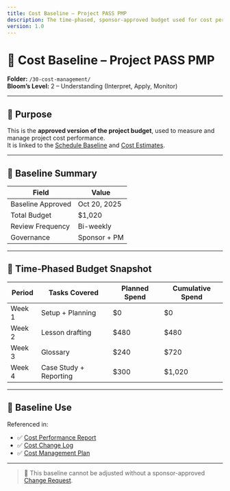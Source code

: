 ```yaml
---
title: Cost Baseline – Project PASS PMP
description: The time-phased, sponsor-approved budget used for cost performance tracking.
version: 1.0
---
```


# 🧱 Cost Baseline – Project PASS PMP  
**Folder:** `/30-cost-management/`  
**Bloom’s Level:** 2 – Understanding (Interpret, Apply, Monitor)

---

## 📎 Purpose

This is the **approved version of the project budget**, used to measure and manage project cost performance.  
It is linked to the [Schedule Baseline](../20-schedule-management/04-schedule-baseline.md) and [Cost Estimates](./Cost-Estimates.md).

---

## 🧾 Baseline Summary

| Field | Value |
|-------|-------|
| Baseline Approved | Oct 20, 2025 |
| Total Budget | $1,020 |
| Review Frequency | Bi-weekly |
| Governance | Sponsor + PM |

---

## 📅 Time-Phased Budget Snapshot

| Period | Tasks Covered | Planned Spend | Cumulative Spend |
|--------|---------------|---------------|------------------|
| Week 1 | Setup + Planning | $0 | $0 |
| Week 2 | Lesson drafting | $480 | $480 |
| Week 3 | Glossary | $240 | $720 |
| Week 4 | Case Study + Reporting | $300 | $1,020 |

---

## 🔁 Baseline Use

Referenced in:
- ✅ [Cost Performance Report](./Cost-Performance-Report.md)
- ✅ [Cost Change Log](./Cost-Change-Log.md)
- ✅ [Cost Management Plan](./Cost-Management-Plan.md)

---

> 📌 This baseline cannot be adjusted without a sponsor-approved [Change Request](../00-project-integration-management/change-management/change-request-template.md).
